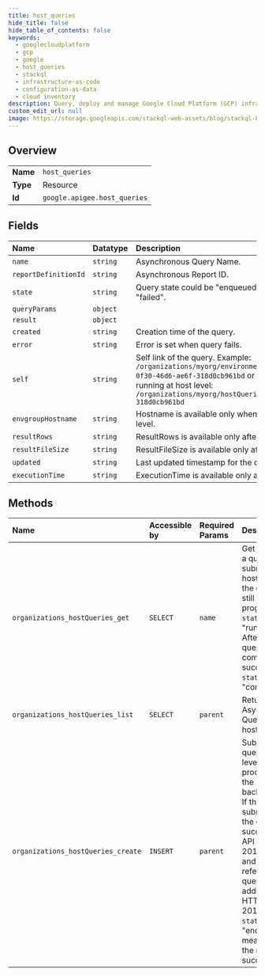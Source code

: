 ```yaml
---
title: host_queries
hide_title: false
hide_table_of_contents: false
keywords:
  - googlecloudplatform
  - gcp
  - google
  - host_queries
  - stackql
  - infrastructure-as-code
  - configuration-as-data
  - cloud inventory
description: Query, deploy and manage Google Cloud Platform (GCP) infrastructure and resources using SQL
custom_edit_url: null
image: https://storage.googleapis.com/stackql-web-assets/blog/stackql-blog-post-featured-image.png
---
```

  
    

## Overview
<table><tbody>
<tr><td><b>Name</b></td><td><code>host_queries</code></td></tr>
<tr><td><b>Type</b></td><td>Resource</td></tr>
<tr><td><b>Id</b></td><td><code>google.apigee.host_queries</code></td></tr>
</tbody></table>

## Fields
| Name | Datatype | Description |
|:-----|:---------|:------------|
| `name` | `string` | Asynchronous Query Name. |
| `reportDefinitionId` | `string` | Asynchronous Report ID. |
| `state` | `string` | Query state could be "enqueued", "running", "completed", "failed". |
| `queryParams` | `object` |  |
| `result` | `object` |  |
| `created` | `string` | Creation time of the query. |
| `error` | `string` | Error is set when query fails. |
| `self` | `string` | Self link of the query. Example: `/organizations/myorg/environments/myenv/queries/9cfc0d85-0f30-46d6-ae6f-318d0cb961bd` or following format if query is running at host level: `/organizations/myorg/hostQueries/9cfc0d85-0f30-46d6-ae6f-318d0cb961bd` |
| `envgroupHostname` | `string` | Hostname is available only when query is executed at host level. |
| `resultRows` | `string` | ResultRows is available only after the query is completed. |
| `resultFileSize` | `string` | ResultFileSize is available only after the query is completed. |
| `updated` | `string` | Last updated timestamp for the query. |
| `executionTime` | `string` | ExecutionTime is available only after the query is completed. |
## Methods
| Name | Accessible by | Required Params | Description |
|:-----|:--------------|:----------------|:------------|
| `organizations_hostQueries_get` | `SELECT` | `name` | Get status of a query submitted at host level. If the query is still in progress, the `state` is set to "running" After the query has completed successfully, `state` is set to "completed" |
| `organizations_hostQueries_list` | `SELECT` | `parent` | Return a list of Asynchronous Queries at host level. |
| `organizations_hostQueries_create` | `INSERT` | `parent` | Submit a query at host level to be processed in the background. If the submission of the query succeeds, the API returns a 201 status and an ID that refer to the query. In addition to the HTTP status 201, the `state` of "enqueued" means that the request succeeded. |
